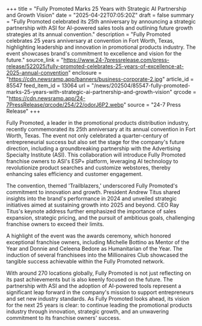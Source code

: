 +++
title = "Fully Promoted Marks 25 Years with Strategic AI Partnership and Growth Vision"
date = "2025-04-22T07:05:20Z"
draft = false
summary = "Fully Promoted celebrated its 25th anniversary by announcing a strategic partnership with ASI for AI-powered sales tools and outlining future growth strategies at its annual convention."
description = "Fully Promoted celebrates 25 years anniversary at convention in Fort Worth, Texas, highlighting leadership and innovation in promotional products industry. The event showcases brand's commitment to excellence and vision for the future."
source_link = "https://www.24-7pressrelease.com/press-release/522025/fully-promoted-celebrates-25-years-of-excellence-at-2025-annual-convention"
enclosure = "https://cdn.newsramp.app/banners/business-corporate-2.jpg"
article_id = 85547
feed_item_id = 13064
url = "/news/202504/85547-fully-promoted-marks-25-years-with-strategic-ai-partnership-and-growth-vision"
qrcode = "https://cdn.newsramp.app/24-7PressRelease/qrcode/254/22/odorJ6P2.webp"
source = "24-7 Press Release"
+++

<p>Fully Promoted, a leader in the promotional products distribution industry, recently commemorated its 25th anniversary at its annual convention in Fort Worth, Texas. The event not only celebrated a quarter-century of entrepreneurial success but also set the stage for the company's future direction, including a groundbreaking partnership with the Advertising Specialty Institute (ASI). This collaboration will introduce Fully Promoted franchise owners to ASI's ESP+ platform, leveraging AI technology to revolutionize product searches and customize webstores, thereby enhancing sales efficiency and customer engagement.</p><p>The convention, themed 'Trailblazers,' underscored Fully Promoted's commitment to innovation and growth. President Andrew Titus shared insights into the brand's performance in 2024 and unveiled strategic initiatives aimed at sustaining growth into 2025 and beyond. CEO Ray Titus's keynote address further emphasized the importance of sales expansion, strategic pricing, and the pursuit of ambitious goals, challenging franchise owners to exceed their limits.</p><p>A highlight of the event was the awards ceremony, which honored exceptional franchise owners, including Michelle Bottino as Mentor of the Year and Donnie and Celeena Bedore as Humanitarian of the Year. The induction of several franchisees into the Millionaires Club showcased the tangible success achievable within the Fully Promoted network.</p><p>With around 270 locations globally, Fully Promoted is not just reflecting on its past achievements but is also keenly focused on the future. The partnership with ASI and the adoption of AI-powered tools represent a significant leap forward in the company's mission to support entrepreneurs and set new industry standards. As Fully Promoted looks ahead, its vision for the next 25 years is clear: to continue leading the promotional products industry through innovation, strategic growth, and an unwavering commitment to its franchise owners' success.</p>